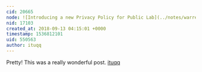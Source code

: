 ```yaml
---
cid: 20665
node: ![Introducing a new Privacy Policy for Public Lab](../notes/warren/09-12-2018/introducing-a-new-privacy-policy-for-public-lab)
nid: 17103
created_at: 2018-09-13 04:15:01 +0000
timestamp: 1536812101
uid: 550563
author: ituqq
---
```


Pretty! This was a really wonderful post. <a href="http://www.itu-qq.org/" rel="nofollow">ituqq</a>